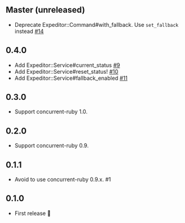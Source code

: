## Master (unreleased)

- Deprecate Expeditor::Command#with_fallback. Use `set_fallback` instead [#14](https://github.com/cookpad/expeditor/pull/14)

## 0.4.0
- Add Expeditor::Service#current\_status [#9](https://github.com/cookpad/expeditor/issues/9)
- Add Expeditor::Service#reset\_status! [#10](https://github.com/cookpad/expeditor/issues/10)
- Add Expeditor::Service#fallback\_enabled [#11](https://github.com/cookpad/expeditor/issues/11)

## 0.3.0
- Support concurrent-ruby 1.0.

## 0.2.0
- Support concurrent-ruby 0.9.

## 0.1.1
- Avoid to use concurrent-ruby 0.9.x. #1

## 0.1.0
- First release :tada:
